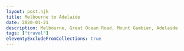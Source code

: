 ```yaml
---
layout: post.njk
title: Melbourne to Adelaide
date: 2020-01-21
description: Melbourne, Great Ocean Road, Mount Gambier, Adelaide
tags: ["travel"]
eleventyExcludeFromCollections: true
---
```

